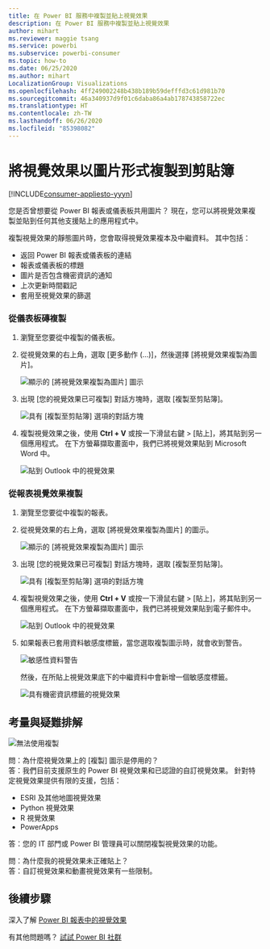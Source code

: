 ```yaml
---
title: 在 Power BI 服務中複製並貼上視覺效果
description: 在 Power BI 服務中複製並貼上視覺效果
author: mihart
ms.reviewer: maggie tsang
ms.service: powerbi
ms.subservice: powerbi-consumer
ms.topic: how-to
ms.date: 06/25/2020
ms.author: mihart
LocalizationGroup: Visualizations
ms.openlocfilehash: 4ff249002248b438b189b59defffd3c61d981b70
ms.sourcegitcommit: 46a340937d9f01c6daba86a4ab178743858722ec
ms.translationtype: HT
ms.contentlocale: zh-TW
ms.lasthandoff: 06/26/2020
ms.locfileid: "85398082"
---
```

# <a name="copy-a-visual-as-an-image-to-your-clipboard"></a>將視覺效果以圖片形式複製到剪貼簿

[!INCLUDE[consumer-appliesto-yyyn](../includes/consumer-appliesto-yyyn.md)]

您是否曾想要從 Power BI 報表或儀表板共用圖片？ 現在，您可以將視覺效果複製並貼到任何其他支援貼上的應用程式中。 

複製視覺效果的靜態圖片時，您會取得視覺效果複本及中繼資料。 其中包括：
* 返回 Power BI 報表或儀表板的連結
* 報表或儀表板的標題
* 圖片是否包含機密資訊的通知
* 上次更新時間戳記
* 套用至視覺效果的篩選

### <a name="copy-from-a-dashboard-tile"></a>從儀表板磚複製

1. 瀏覽至您要從中複製的儀表板。

2. 從視覺效果的右上角，選取 [更多動作 (...)]，然後選擇 [將視覺效果複製為圖片]。 

    ![顯示的 [將視覺效果複製為圖片] 圖示](media/end-user-copy-paste/power-bi-copy-dashboard.png)

3. 出現 [您的視覺效果已可複製] 對話方塊時，選取 [複製至剪貼簿]。

    ![具有 [複製至剪貼簿] 選項的對話方塊](media//end-user-copy-paste/power-bi-copied.png)

4. 複製視覺效果之後，使用 **Ctrl + V** 或按一下滑鼠右鍵 > [貼上]，將其貼到另一個應用程式。 在下方螢幕擷取畫面中，我們已將視覺效果貼到 Microsoft Word 中。 

    ![貼到 Outlook 中的視覺效果](media//end-user-copy-paste/power-bi-paste-word.png)

### <a name="copy-from-a-report-visual"></a>從報表視覺效果複製 

1. 瀏覽至您要從中複製的報表。

2. 從視覺效果的右上角，選取 [將視覺效果複製為圖片] 的圖示。 

    ![顯示的 [將視覺效果複製為圖片] 圖示](media/end-user-copy-paste/power-bi-copy-icon.png)

3. 出現 [您的視覺效果已可複製] 對話方塊時，選取 [複製至剪貼簿]。

    ![具有 [複製至剪貼簿] 選項的對話方塊](media//end-user-copy-paste/power-bi-copied.png)


4. 複製視覺效果之後，使用 **Ctrl + V** 或按一下滑鼠右鍵 > [貼上]，將其貼到另一個應用程式。 在下方螢幕擷取畫面中，我們已將視覺效果貼到電子郵件中。

    ![貼到 Outlook 中的視覺效果](media//end-user-copy-paste/power-bi-copy-email.png)

5. 如果報表已套用資料敏感度標籤，當您選取複製圖示時，就會收到警告。  

    ![敏感性資料警告](media//end-user-copy-paste/power-bi-sensitive.png)

    然後，在所貼上視覺效果底下的中繼資料中會新增一個敏感度標籤。 

    ![具有機密資訊標籤的視覺效果](media//end-user-copy-paste/power-bi-confidential.png)



## <a name="considerations-and-troubleshooting"></a>考量與疑難排解

   ![無法使用複製](media//end-user-copy-paste/power-bi-copy-grey.png)


問：為什麼視覺效果上的 [複製] 圖示是停用的？    
答：我們目前支援原生的 Power BI 視覺效果和已認證的自訂視覺效果。 針對特定視覺效果提供有限的支援，包括： 
- ESRI 及其他地圖視覺效果 
- Python 視覺效果 
- R 視覺效果 
- PowerApps    

答：您的 IT 部門或 Power BI 管理員可以關閉複製視覺效果的功能。


問：為什麼我的視覺效果未正確貼上？    
答：自訂視覺效果和動畫視覺效果有一些限制。 



## <a name="next-steps"></a>後續步驟
深入了解 [Power BI 報表中的視覺效果](end-user-visual-type.md)

有其他問題嗎？ [試試 Power BI 社群](https://community.powerbi.com/)

